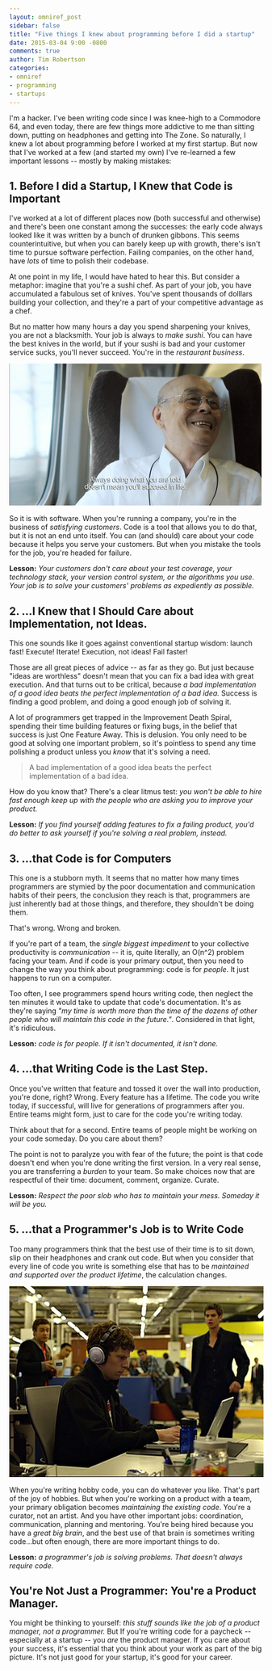 ```yaml
---
layout: omniref_post
sidebar: false
title: "Five things I knew about programming before I did a startup"
date: 2015-03-04 9:00 -0800
comments: true
author: Tim Robertson
categories:
- omniref
- programming
- startups
---
```


I'm a hacker. I've been writing code since I was knee-high to a Commodore 64, and 
even today, there are few things more addictive to me than sitting down, putting on 
headphones and getting into The Zone. So naturally, I knew a lot about programming 
before I worked at my first startup. But now that I've worked at a few (and 
started my own) I've re-learned a few important 
lessons -- mostly by making mistakes:

## 1. Before I did a Startup, I Knew that Code is Important

I've worked at a lot of different places now (both successful and otherwise)
and there's been one constant among the successes: the early code always looked
like it was written by a bunch of drunken gibbons. This seems counterintuitive,
but when you can barely keep up with growth, there's isn't time to pursue 
software perfection. Failing companies, on the other hand, have *lots* of time 
to polish their codebase.

At one point in my life, I would have hated to hear this. But consider a 
metaphor: imagine that you're a sushi chef. As part of your job, you have 
accumulated a fabulous set of knives. You've spent thousands of dolllars
building your collection, and they're a part of your competitive
advantage as a chef. 

But no matter how many hours a day you spend sharpening your knives, you 
are not a blacksmith. Your job is always to *make sushi*. You can have the 
best knives in the world, but if your sushi is bad and your customer service 
sucks, you'll never succeed. You're in the *restaurant business*.

![Jiro scoffs at your code.](/assets/omniref-blog/jiro_laughs_at_you.png)

So it is with software. When you're running a company, you're in the
business of *satisfying customers*. Code is a tool that allows you to do that,
but it is not an end unto itself. You can (and should) care about your code
because it helps you serve your customers. But when you mistake the tools for
the job, you're headed for failure.

**Lesson:** *Your customers don't care about your test coverage, your technology
stack, your version control system, or the algorithms you use. Your job is to
solve your customers' problems as expediently as possible.*

## 2. ...I Knew that I Should Care about Implementation, not Ideas.

This one sounds like it goes against conventional startup wisdom: launch fast!
Execute! Iterate! Execution, not ideas! Fail faster!

Those are all great pieces of advice -- as far as they go. But just because 
"ideas are worthless" doesn't mean that you can fix a bad idea with great 
execution. And that turns out to be critical, because *a bad implementation of a 
good idea beats the perfect implementation of a bad idea.* Success is 
finding a good problem, and doing a good enough job of solving it.

A lot of programmers get trapped in the Improvement Death Spiral, spending their 
time building features or fixing bugs, in the belief that success is just 
One Feature Away. This is delusion. You only need to be good at solving one 
important problem, so it's pointless to spend any time polishing a product 
unless you *know* that it's solving a need.

> A bad implementation of a good idea beats the perfect implementation of a bad idea.

How do you know that? There's a clear litmus test: *you won't be able to hire 
fast enough keep up with the people who are asking you to improve your product.*

**Lesson:** *If you find yourself adding features to fix a failing product, you'd do better
to ask yourself if you're *solving a real problem*, instead.*

## 3. ...that Code is for Computers

This one is a stubborn myth. It seems that no matter how many times programmers
are stymied by the poor documentation and communication habits of
their peers, the conclusion they reach is that, programmers are just inherently
bad at those things, and therefore, they shouldn't be doing them.

That's wrong. Wrong and broken.

If you're part of a team, the *single biggest impediment* to your collective
productivity is *communication* -- it is, quite literally, an O(n^2) problem
facing your team. And if code is your primary output, then you need to change
the way you think about programming: code is for *people*. It just happens to
run on a computer.

Too often, I see programmers spend hours writing code, then neglect the ten 
minutes it would take to update that code's documentation. It's as they're saying
*"my time is worth more than the time of the dozens of other people who will 
maintain this code in the future."*. Considered in that light, it's ridiculous.

**Lesson:** *code is for people. If it isn't documented, it isn't done.*

## 4. ...that Writing Code is the Last Step.

Once you've written that feature and tossed it over the wall into production,
you're done, right? Wrong. Every feature has a lifetime. The code you write today, 
if successful, will live for generations of programmers after you. Entire teams 
might form, just to care for the code you're writing today.

Think about that for a second. Entire teams of people might be working on your
code someday. Do you care about them?

The point is not to paralyze you with fear of the future; the point is that code
doesn't end when you're done writing the first version. In a very real sense, 
you are transferring a *burden* to your team. So make choices now that are 
respectful of their time: document, comment, organize. Curate.

**Lesson:** *Respect the poor slob who has to maintain your mess. Someday it will 
be you.*

## 5. ...that a Programmer's Job is to Write Code

Too many programmers think that the best use of their time is to sit down,
slip on their headphones and crank out code. But when you consider that every 
line of code you write is something else that has to be *maintained and supported 
over the product lifetime*, the calculation changes.

![The only believable moment in this film.](/assets/omniref-blog/wired_in.jpg)

When you're writing hobby code, you can do whatever you like. That's part of the 
joy of hobbies. But when you're working on a product with a team, your primary 
obligation becomes *maintaining the existing code*. You're a curator, not an artist. 
And you have other important jobs: coordination, communication, planning and mentoring. 
You're being hired because you have a *great big brain*, and the best use of that brain
is sometimes writing code...but often enough, there are more important things to do.

**Lesson:** *a programmer's job is solving problems. That doesn't always require code.*

## You're Not Just a Programmer: You're a Product Manager.

You might be thinking to yourself: *this stuff sounds like the job of a product 
manager, not a programmer.* But If you're writing code for a paycheck -- especially 
at a startup -- you *are* the product manager. If you care about your success, 
it's essential that you think about your work as part of the big picture. It's not
just good for your startup, it's good for your career.